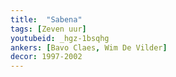 ```yaml
---
title:  "Sabena"
tags: [Zeven uur]
youtubeid: _hgz-1bsqhg
ankers: [Bavo Claes, Wim De Vilder]
decor: 1997-2002
---
```


